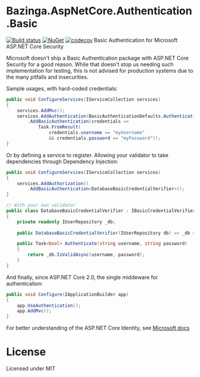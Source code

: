 # Bazinga.AspNetCore.Authentication.Basic 
[![Build status](https://ci.appveyor.com/api/projects/status/hnl0ixy7oa7mrq7x/branch/master?svg=true)](https://ci.appveyor.com/project/bruno-garcia/bazinga-aspnetcore-authentication-basic/branch/master) [![NuGet](https://img.shields.io/nuget/v/Bazinga.AspNetCore.Authentication.Basic.svg)](https://www.nuget.org/packages/Bazinga.AspNetCore.Authentication.Basic/)
[![codecov](https://codecov.io/gh/bruno-garcia/Bazinga.AspNetCore.Authentication.Basic/branch/master/graph/badge.svg)](https://codecov.io/gh/bruno-garcia/Bazinga.AspNetCore.Authentication.Basic)
Basic Authentication for Microsoft ASP.NET Core Security

Microsoft doesn't ship a Basic Authentication package with ASP.NET Core Security for a good reason.
While that doesn't stop us needing such implementation for testing, this is not advised for production systems due to the many pitfalls and insecurities.

Sample usages, with hard-coded credentials:

```csharp
public void ConfigureServices(IServiceCollection services)
{
    services.AddMvc();
    services.AddAuthentication(BasicAuthenticationDefaults.AuthenticationScheme)
        .AddBasicAuthentication(credentials => 
            Task.FromResult(
                credentials.username == "myUsername" 
                && credentials.password == "myPassword"));
}
```

Or by defining a service to register. Allowing your validator to take dependencies through Dependency Injection:

```csharp
public void ConfigureServices(IServiceCollection services)
{
    services.AddAuthorization()
        .AddBasicAuthentication<DatabaseBasicCredentialVerifier>();
}

// With your own validator
public class DatabaseBasicCredentialVerifier : IBasicCredentialVerifier
{
    private readonly IUserRepository _db;
    
    public DatabaseBasicCredentialVerifier(IUserRepository db) => _db = db;

    public Task<bool> Authenticate(string username, string password)
    {
        return _db.IsValidAsync(username, password);
    }
}
```

And finally, since ASP.NET Core 2.0, the single middeware for authentication:

```csharp
public void Configure(IApplicationBuilder app)
{
    app.UseAuthentication();
    app.AddMvc();
}
```

For better understanding of the ASP.NET Core Identity, see [Microsoft docs](https://docs.microsoft.com/en-us/aspnet/core/security/authentication/identity)
# License

Licensed under MIT
